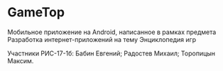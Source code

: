 # GameTop
Мобильное приложение на Android, написанное в рамках предмета Разработка интернет-приложений на тему Энциклопедия игр

Участники РИС-17-1б:
  Бабин Евгений;
  Радостев Михаил;
  Торопицын Максим.
